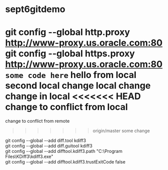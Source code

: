 # sept6gitdemo

git config --global http.proxy http://www-proxy.us.oracle.com:80
<br>
git config --global https.proxy http://www-proxy.us.oracle.com:80
`some code here`
hello from local
second local change
local change
change in local
<<<<<<< HEAD
change to conflict from local
=======

change to conflict from remote
>>>>>>> origin/master
some change

git config --global --add diff.tool kdiff3
<br>
git config --global --add diff.guitool kdiff3
<br>
git config --global --add difftool.kdiff3.path "C:\Program Files\KDiff3\kdiff3.exe"
<br>
git config --global --add difftool.kdiff3.trustExitCode false
